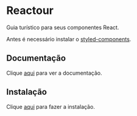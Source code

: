 # Reactour

Guia turístico para seus componentes React.

Antes é necessário instalar o [styled-components](styled-components.md).

## Documentação

Clique [aqui](https://github.com/elrumordelaluz/reactour) para ver a documentação.

## Instalação

Clique [aqui](https://www.npmjs.com/package/reactour) para fazer a instalação.
